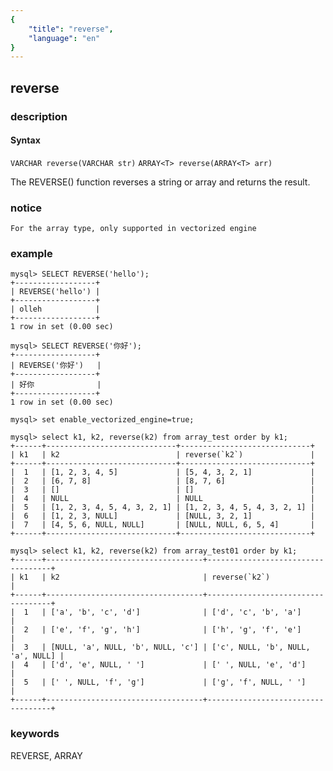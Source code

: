 ```yaml
---
{
    "title": "reverse",
    "language": "en"
}
---
```


<!-- 
Licensed to the Apache Software Foundation (ASF) under one
or more contributor license agreements.  See the NOTICE file
distributed with this work for additional information
regarding copyright ownership.  The ASF licenses this file
to you under the Apache License, Version 2.0 (the
"License"); you may not use this file except in compliance
with the License.  You may obtain a copy of the License at

  http://www.apache.org/licenses/LICENSE-2.0

Unless required by applicable law or agreed to in writing,
software distributed under the License is distributed on an
"AS IS" BASIS, WITHOUT WARRANTIES OR CONDITIONS OF ANY
KIND, either express or implied.  See the License for the
specific language governing permissions and limitations
under the License.
-->

## reverse
### description
#### Syntax

`VARCHAR reverse(VARCHAR str)`
`ARRAY<T> reverse(ARRAY<T> arr)`

The REVERSE() function reverses a string or array and returns the result.

### notice

`For the array type, only supported in vectorized engine`

### example

```
mysql> SELECT REVERSE('hello');
+------------------+
| REVERSE('hello') |
+------------------+
| olleh            |
+------------------+
1 row in set (0.00 sec)

mysql> SELECT REVERSE('你好');
+------------------+
| REVERSE('你好')   |
+------------------+
| 好你              |
+------------------+
1 row in set (0.00 sec)

mysql> set enable_vectorized_engine=true;

mysql> select k1, k2, reverse(k2) from array_test order by k1;
+------+-----------------------------+-----------------------------+
| k1   | k2                          | reverse(`k2`)               |
+------+-----------------------------+-----------------------------+
|  1   | [1, 2, 3, 4, 5]             | [5, 4, 3, 2, 1]             |
|  2   | [6, 7, 8]                   | [8, 7, 6]                   |
|  3   | []                          | []                          |
|  4   | NULL                        | NULL                        |
|  5   | [1, 2, 3, 4, 5, 4, 3, 2, 1] | [1, 2, 3, 4, 5, 4, 3, 2, 1] |
|  6   | [1, 2, 3, NULL]             | [NULL, 3, 2, 1]             |
|  7   | [4, 5, 6, NULL, NULL]       | [NULL, NULL, 6, 5, 4]       |
+------+-----------------------------+-----------------------------+

mysql> select k1, k2, reverse(k2) from array_test01 order by k1;
+------+-----------------------------------+-----------------------------------+
| k1   | k2                                | reverse(`k2`)                     |
+------+-----------------------------------+-----------------------------------+
|  1   | ['a', 'b', 'c', 'd']              | ['d', 'c', 'b', 'a']              |
|  2   | ['e', 'f', 'g', 'h']              | ['h', 'g', 'f', 'e']              |
|  3   | [NULL, 'a', NULL, 'b', NULL, 'c'] | ['c', NULL, 'b', NULL, 'a', NULL] |
|  4   | ['d', 'e', NULL, ' ']             | [' ', NULL, 'e', 'd']             |
|  5   | [' ', NULL, 'f', 'g']             | ['g', 'f', NULL, ' ']             |
+------+-----------------------------------+-----------------------------------+
```
### keywords
REVERSE, ARRAY
